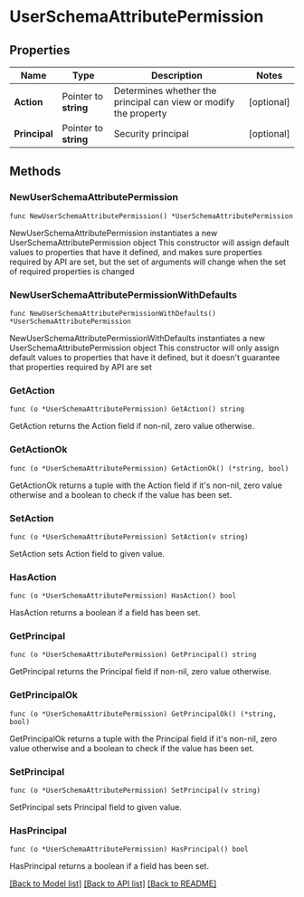 # UserSchemaAttributePermission

## Properties

Name | Type | Description | Notes
------------ | ------------- | ------------- | -------------
**Action** | Pointer to **string** | Determines whether the principal can view or modify the property | [optional] 
**Principal** | Pointer to **string** | Security principal | [optional] 

## Methods

### NewUserSchemaAttributePermission

`func NewUserSchemaAttributePermission() *UserSchemaAttributePermission`

NewUserSchemaAttributePermission instantiates a new UserSchemaAttributePermission object
This constructor will assign default values to properties that have it defined,
and makes sure properties required by API are set, but the set of arguments
will change when the set of required properties is changed

### NewUserSchemaAttributePermissionWithDefaults

`func NewUserSchemaAttributePermissionWithDefaults() *UserSchemaAttributePermission`

NewUserSchemaAttributePermissionWithDefaults instantiates a new UserSchemaAttributePermission object
This constructor will only assign default values to properties that have it defined,
but it doesn't guarantee that properties required by API are set

### GetAction

`func (o *UserSchemaAttributePermission) GetAction() string`

GetAction returns the Action field if non-nil, zero value otherwise.

### GetActionOk

`func (o *UserSchemaAttributePermission) GetActionOk() (*string, bool)`

GetActionOk returns a tuple with the Action field if it's non-nil, zero value otherwise
and a boolean to check if the value has been set.

### SetAction

`func (o *UserSchemaAttributePermission) SetAction(v string)`

SetAction sets Action field to given value.

### HasAction

`func (o *UserSchemaAttributePermission) HasAction() bool`

HasAction returns a boolean if a field has been set.

### GetPrincipal

`func (o *UserSchemaAttributePermission) GetPrincipal() string`

GetPrincipal returns the Principal field if non-nil, zero value otherwise.

### GetPrincipalOk

`func (o *UserSchemaAttributePermission) GetPrincipalOk() (*string, bool)`

GetPrincipalOk returns a tuple with the Principal field if it's non-nil, zero value otherwise
and a boolean to check if the value has been set.

### SetPrincipal

`func (o *UserSchemaAttributePermission) SetPrincipal(v string)`

SetPrincipal sets Principal field to given value.

### HasPrincipal

`func (o *UserSchemaAttributePermission) HasPrincipal() bool`

HasPrincipal returns a boolean if a field has been set.


[[Back to Model list]](../README.md#documentation-for-models) [[Back to API list]](../README.md#documentation-for-api-endpoints) [[Back to README]](../README.md)


